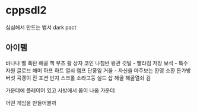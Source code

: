 # cppsdl2
 
심심해서 만드는 뱀서
dark pact 

## 아이템

바나나
벨 
폭탄
해골
책
부츠
활
상자
코인
나침반
왕관
깃털 - 빨라짐
저장
보석 - 특수 자원
글로브
해머
하프
하트 
열쇠
램프
단풍잎
거울 - 자신을 마주보는 환영 소환
돈가방
버섯
곡괭이
잔
포션
반지
스크롤
소라고둥
실드
삽
해골
해골열쇠
검


가운데에 플레이어 있고
사방에서 몹이 나옴
가운데

어떤 게임을 만들어볼까